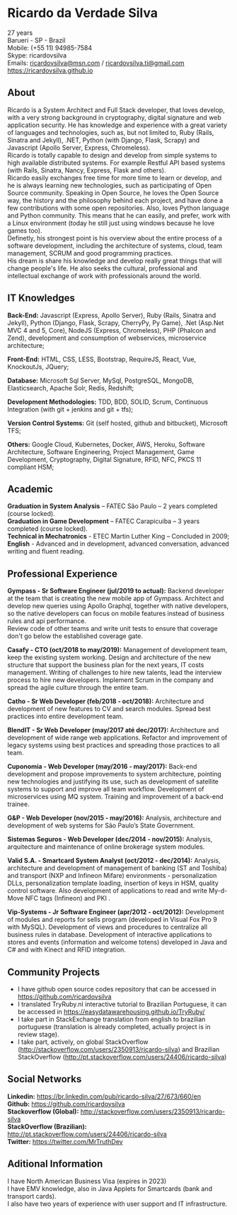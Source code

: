 # Ricardo da Verdade Silva

27 years</br>
Barueri - SP - Brazil</br>
Mobile: (+55 11) 94985-7584</br>
Skype: ricardovsilva</br>
Emails: ricardovsilva@msn.com / ricardovsilva.ti@gmail.com</br>
https://ricardovsilva.github.io

## About

Ricardo is a System Architect and Full Stack developer, that loves develop, with a very strong background in cryptography, digital signature and web application security. He has knowledge and experience with a great variety of languages and technologies, such as, but not limited to, Ruby (Rails, Sinatra and Jekyll), .NET, Python (with Django, Flask, Scrapy) and Javascript (Apollo Server, Express, Chromeless).</br>
Ricardo is totally capable to design and develop from simple systems to high available distributed systems. For example Restful API based systems (with Rails, Sinatra, Nancy, Express, Flask and others).</br>
Ricardo easily exchanges free time for more time to learn or develop, and he is always learning new technologies, such as participating of Open Source community. Speaking in Open Source, he loves the Open Source way, the history and the philosophy behind each project, and have done a few contributions with some open repositories. Also, loves Python language and Python community. This means that he can easily, and prefer, work with a Linux environment (today he still just using windows because he love games too).</br>
Definetly, his strongest point is his overview about the entire process of a software development, including the architecture of systems, cloud, team management, SCRUM and good programming practices.</br>
His dream is share his knowledge and develop really great things that will change people's life. He also seeks the cultural, professional and intellectual exchange of work with professionals around the world.

## IT Knowledges

**Back-End:** Javascript (Express, Apollo Server), Ruby (Rails, Sinatra and Jekyll), Python (Django, Flask, Scrapy, CherryPy, Py Game), .Net (Asp.Net MVC 4 and 5, Core), NodeJS (Express, Chromeless), PHP (Phalcon and Zend), development and consumption of webservices, microservice architecture;

**Front-End:** HTML, CSS, LESS, Bootstrap, RequireJS, React, Vue, KnockoutJs, JQuery;

**Database:** Microsoft Sql Server, MySql, PostgreSQL, MongoDB, Elasticsearch, Apache Solr, Redis, Redshift;

**Development Methodologies:** TDD, BDD, SOLID, Scrum, Continuous Integration (with git + jenkins and git + tfs);

**Version Control Systems:** Git (self hosted, github and bitbucket), Microsoft TFS;

**Others:** Google Cloud, Kubernetes, Docker, AWS, Heroku, Software Architecture, Software Engineering, Project Management, Game Development, Cryptography, Digital Signature, RFID, NFC, PKCS 11 compliant HSM;

## Academic

**Graduation in System Analysis** – FATEC São Paulo – 2 years completed (course locked).</br>
**Graduation in Game Development** – FATEC Carapicuiba – 3 years completed (course locked).</br>
**Technical in Mechatronics** - ETEC Martin Luther King – Concluded in 2009;</br>
**English** - Advanced and in development, advanced conversation, advanced writing and fluent reading.</br>

## Professional Experience

**Gympass - Sr Software Engineer (jul/2019 to actual):** Backend developer at the team that is creating the new mobile app of Gympass. Architect and develop new queries using Apollo Graphql, together with native developers, so the native developers can focus on mobile features instead of business rules and api performance.  
Review code of other teams and write unit tests to ensure that coverage don't go below the established coverage gate.

**Casafy - CTO (oct/2018 to may/2019):** Management of development team, keep the existing system working. Design and architecture of the new structure that support the business plan for the next years, IT costs management. Writing of challenges to hire new talents, lead the interview process to hire new developers. Implement Scrum in the company and spread the agile culture through the entire team.

**Catho - Sr Web Developer (feb/2018 - oct/2018):** Architecture and development of new features to CV and search modules. Spread best practices into entire development team.

**BlendIT - Sr Web Developer (may/2017 até dec/2017):** Architecture and development of wide range web applications. Refactor and improvement of legacy systems using best practices and spreading those practices to all team.

**Cuponomia - Web Developer (may/2016 - may/2017):** Back-end development and propose improvements to system architecture, pointing new technologies and justifying its use, such as development of satellite systems to support and improve all team workflow. Development of microservices using MQ system. Training and improvement of a back-end trainee.

**G&P - Web Developer (nov/2015 - may/2016):** Analysis, architecture and development of web systems for São Paulo’s State Government.

**Sistemas Seguros - Web Developer (dec/2014 - nov/2015):** Analysis, arquitecture and maintenance of online brokerage system modules.

**Valid S.A. - Smartcard System Analyst (oct/2012 - dec/2014):** Analysis, architecture and development of management of banking (ST and Toshiba) and transport (NXP and Infineon Mifare) environments - personalization DLLs, personalization template loading, insertion of keys in HSM, quality control software. Also development of applications to read and write My-d-Move NFC tags (Infineon) and PKI .

**Vip-Systems - Jr Software Engineer (apr/2012 - oct/2012):** Development of modules and reports for sells program (developed in Visual Fox Pro 9 with MySQL). Development of views and procedures to centralize all business rules in database. Development of interactive applications to stores and events (information and welcome totens) developed in Java and C# and with Kinect and RFID integration.

## Community Projects

- I have github open source codes repository that can be accessed in https://github.com/ricardovsilva</br>
- I translated TryRuby.nl interactive tutorial to Brazilian Portuguese, it can be accessed in https://easydatawarehousing.github.io/TryRuby/</br>
- I take part in StackExchange translation from english to brazilian portuguese (translation is already completed, actually project is in review stage).</br>
- I take part, actively, on global StackOverflow (http://stackoverflow.com/users/2350913/ricardo-silva) and Brazilian StackOverflow (http://pt.stackoverflow.com/users/24406/ricardo-silva)</br>

## Social Networks

**Linkedin:** https://br.linkedin.com/pub/ricardo-silva/27/673/660/en</br>
**Github:** https://github.com/ricardovsilva</br>
**Stackoverflow (Global):** http://stackoverflow.com/users/2350913/ricardo-silva</br>
**StackOverflow (Brazilian):** http://pt.stackoverflow.com/users/24406/ricardo-silva</br>
**Twitter:** https://twitter.com/MrTruthDev

## Aditional Information

I have North American Business Visa (expires in 2023)</br>
I have EMV knowledge, also in Java Applets for Smartcards (bank and transport cards).</br>
I also have two years of experience with user support and IT infrastructure.</br>
